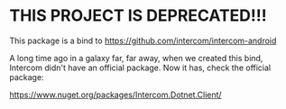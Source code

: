 # THIS PROJECT IS DEPRECATED!!!

This package is a bind to https://github.com/intercom/intercom-android

A long time ago in a galaxy far, far away, when we created this bind, Intercom didn't have an official package. Now it has, check the official package:

https://www.nuget.org/packages/Intercom.Dotnet.Client/

